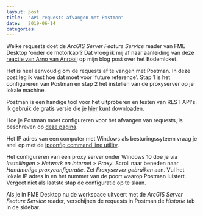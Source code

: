 ```yaml
---
layout: post
title:  "API requests afvangen met Postman"
date:   2019-06-14
categories: 
---
```



Welke requests doet de _ArcGIS Server Feature Service_ reader van FME Desktop 'onder de motorkap'? Dat vroeg ik mij af naar aanleiding van deze [reactie van Arno van Anrooij]() op mijn blog post over het Bodemloket.

Het is heel eenvoudig om de requests af te vangen met Postman. In deze post leg ik vast hoe dat moet voor 'future reference'. Stap 1 is het configureren van Postman en stap 2 het instellen van de proxyserver op je lokale machine.

Postman is een handige tool voor het uitproberen en testen van REST API's. Ik gebruik de gratis versie die je [hier](https://www.getpostman.com/downloads/) kunt downloaden.

Hoe je Postman moet configureren voor het afvangen van requests, is beschreven op [deze pagina](https://learning.getpostman.com/docs/postman/sending_api_requests/capturing_http_requests).

Het IP adres van een computer met Windows als besturingssyteem vraag je snel op met de [ipconfig command line utility](https://www.lifewire.com/ip-config-818377).

Het configureren van een proxy server onder Windows 10 doe je via _Instellingen_ > _Netwerk en internet_ > _Proxy_. Scroll naar beneden naar _Handmatige proxyconfiguratie_. Zet _Proxyserver gebruiken_ aan. Vul het lokale IP adres in en het nummer van de poort waarop Postman luistert. Vergeet niet als laatste stap de configuratie op te slaan.

Als je in FME Desktop nu de workspace uitvoert met de _ArcGIS Server Feature Service_ reader, verschijnen de requests in Postman de _Historie_ tab in de sidebar.
